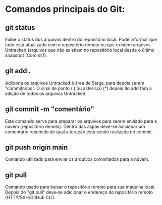 # Comandos principais do Git:
## git status
Exibe o status dos arquivos dentro do repositório local. Pode informar que tudo está atualizado com o repositório remoto ou que existem arquivos Untracked (arquivos que não existiam no repositório local desde o último snapshot (Commit)).
## git add . 
Adiciona os arquivos Untracked à área de Stage, para depois serem "commitados". O sinal de ponto (.) ou asterisco (*) depois do add fará a adição de todos os arquivos Untracked.
## git commit -m "comentário"
Este comando serve para preparar os arquivos para serem enviado para a núvem (repositório remoto). Dentro das aspas deve-se adicionar um comentário resumido de qual alteração está sendo realizada no commit.
## git push origin main
Comando utilizado para enviar os arquivos commitados para a núvem.
## git pull
Comando usado para baixar o repositório remoto para sua máquina local. Depois do "git pull" deve-se adicionar o endereço do repositório remoto (HTTP/SSH/GitHub CLI).